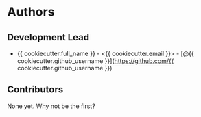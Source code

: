# Authors

## Development Lead

* {{ cookiecutter.full_name }} - <{{ cookiecutter.email }}> - [@{{ cookiecutter.github_username }}](https://github.com/{{ cookiecutter.github_username }})

## Contributors

None yet. Why not be the first?
